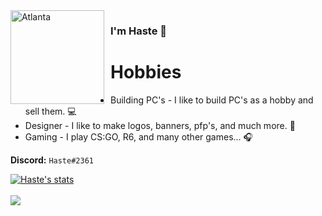 <img width="150" height="150" align="left" style="float: left; margin: 0 10px 0 0;" alt="Atlanta" src="https://cdn.discordapp.com/attachments/664927615034982410/801942100009549844/1593186932_download.gif">  

### I'm Haste 👋

# Hobbies
 - Building PC's - I like to build PC's as a hobby and sell them. 💻
 - Designer - I like to make logos, banners, pfp's, and much more. 🎨
 - Gaming - I play CS:GO, R6, and many other games... 🎧

**Discord:** `Haste#2361`

<a href="https://github.com/NoveI">
  <img align="center" src="https://github-readme-stats.vercel.app/api?username=NoveI&show_icons=true&include_all_commits=true&show_icons=true&title_color=fff&icon_color=79ff97&text_color=9f9f9f&bg_color=151515" alt="Haste's stats" />
</a>
<br><br>
<a href="https://github.com/NoveI?tab=repositories">
  <img align="center" src="https://github-readme-stats.vercel.app/api/top-langs/?username=NoveI&layout=compact&show_icons=true&title_color=fff&icon_color=79ff97&text_color=9f9f9f&bg_color=151515" />
</a>
<br>
<br>

